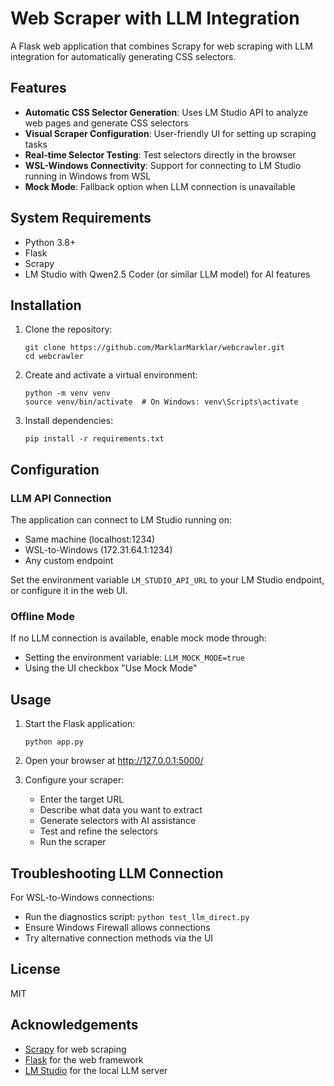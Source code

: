# Web Scraper with LLM Integration

A Flask web application that combines Scrapy for web scraping with LLM integration for automatically generating CSS selectors.

## Features

- **Automatic CSS Selector Generation**: Uses LM Studio API to analyze web pages and generate CSS selectors
- **Visual Scraper Configuration**: User-friendly UI for setting up scraping tasks
- **Real-time Selector Testing**: Test selectors directly in the browser
- **WSL-Windows Connectivity**: Support for connecting to LM Studio running in Windows from WSL
- **Mock Mode**: Fallback option when LLM connection is unavailable

## System Requirements

- Python 3.8+
- Flask
- Scrapy
- LM Studio with Qwen2.5 Coder (or similar LLM model) for AI features

## Installation

1. Clone the repository:
   ```
   git clone https://github.com/MarklarMarklar/webcrawler.git
   cd webcrawler
   ```

2. Create and activate a virtual environment:
   ```
   python -m venv venv
   source venv/bin/activate  # On Windows: venv\Scripts\activate
   ```

3. Install dependencies:
   ```
   pip install -r requirements.txt
   ```

## Configuration

### LLM API Connection

The application can connect to LM Studio running on:
- Same machine (localhost:1234)
- WSL-to-Windows (172.31.64.1:1234)
- Any custom endpoint

Set the environment variable `LM_STUDIO_API_URL` to your LM Studio endpoint, or configure it in the web UI.

### Offline Mode

If no LLM connection is available, enable mock mode through:
- Setting the environment variable: `LLM_MOCK_MODE=true`
- Using the UI checkbox "Use Mock Mode"

## Usage

1. Start the Flask application:
   ```
   python app.py
   ```

2. Open your browser at http://127.0.0.1:5000/

3. Configure your scraper:
   - Enter the target URL
   - Describe what data you want to extract
   - Generate selectors with AI assistance
   - Test and refine the selectors
   - Run the scraper

## Troubleshooting LLM Connection

For WSL-to-Windows connections:
- Run the diagnostics script: `python test_llm_direct.py`
- Ensure Windows Firewall allows connections
- Try alternative connection methods via the UI

## License

MIT

## Acknowledgements

- [Scrapy](https://scrapy.org/) for web scraping
- [Flask](https://flask.palletsprojects.com/) for the web framework
- [LM Studio](https://lmstudio.ai/) for the local LLM server 